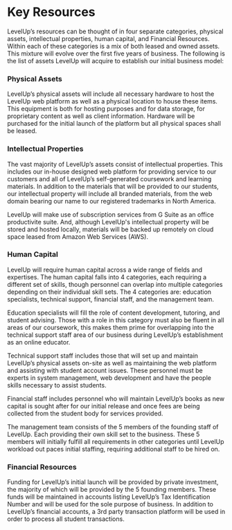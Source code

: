 # Key Resources

LevelUp’s resources can be thought of in four separate categories, physical assets, intellectual properties, human capital, and Financial Resources. Within each of these categories is a mix of both leased and owned assets. This mixture will evolve over the first five years of business. The following is the list of assets LevelUp will acquire to establish our initial business model:

### Physical Assets

LevelUp’s physical assets will include all necessary hardware to host the LevelUp web platform as well as a physical location to house these items. This equipment is both for hosting purposes and for data storage, for proprietary content as well as client information. Hardware will be purchased for the initial launch of the platform but all physical spaces shall be leased.

### Intellectual Properties

The vast majority of LevelUp’s assets consist of intellectual properties. This includes our in-house designed web platform for providing service to our customers and all of LevelUp’s self-generated coursework and learning materials. In addition to the materials that will be provided to our students, our intellectual property will include all branded materials, from the web domain bearing our name to our registered trademarks in North America.

LevelUp will make use of subscription services from G Suite as an office productivite suite. And, although LevelUp's intellectual property will be stored and hosted locally, materials will be backed up remotely on cloud space leased from Amazon Web Services (AWS).
		
### Human Capital

LevelUp will require human capital across a wide range of fields and expertises. The human capital falls into 4 categories, each requiring a different set of skills, though personnel can overlap into multiple categories depending on their individual skill sets. The 4 categories are: education specialists, technical support, financial staff, and the management team.
		
Education specialists will fill the role of content development, tutoring, and student advising. Those with a role in this category must also be fluent in all areas of our coursework, this makes them prime for overlapping into the technical support staff area of our business during LevelUp’s establishment as an online educator.
		
Technical support staff includes those that will set up and maintain LevelUp’s physical assets on-site as well as maintaining the web platform and assisting with student account issues. These personnel must be experts in system management, web development and have the people skills necessary to assist students.
		
Financial staff includes personnel who will maintain LevelUp’s books as new capital is sought after for our initial release and once fees are being collected from the student body for services provided.

The management team consists of the 5 members of the founding staff of LevelUp. Each providing their own skill set to the business. These 5 members will initially fulfill all requirements in other categories until LevelUp workload out paces initial staffing, requiring additional staff to be hired on.
		
### Financial Resources

Funding for LevelUp’s initial launch will be provided by private investment, the majority of which will be provided by the 5 founding members. These funds will be maintained in accounts listing LevelUp’s Tax Identification Number and will be used for the sole purpose of business. In addition to LevelUp’s financial accounts, a 3rd party transaction platform will be used in order to process all student transactions.
